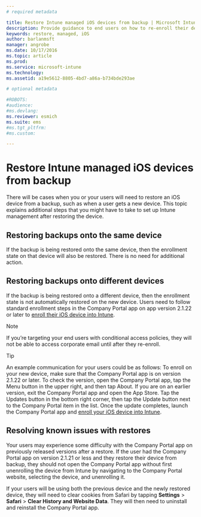 ```yaml
---
# required metadata

title: Restore Intune managed iOS devices from backup | Microsoft Intune
description: Provide guidance to end users on how to re-enroll their devices after restoring from backup.
keywords: restore, managed, iOS
author: barlanmsft
manager: angrobe
ms.date: 10/17/2016
ms.topic: article
ms.prod:
ms.service: microsoft-intune
ms.technology:
ms.assetid: a19e5612-8805-4bd7-a86a-b734bde293ae

# optional metadata

#ROBOTS:
#audience:
#ms.devlang:
ms.reviewer: esmich
ms.suite: ems
#ms.tgt_pltfrm:
#ms.custom:

---
```


# Restore Intune managed iOS devices from backup

There will be cases when you or your users will need to restore an iOS device from a backup, such as when a user gets a new device. This topic explains additional steps that you might have to take to set up Intune management after restoring the device.

## Restoring backups onto the same device

If the backup is being restored onto the same device, then the enrollment state on that device will also be restored. There is no need for additional action.

## Restoring backups onto different devices

If the backup is being restored onto a different device, then the enrollment state is not automatically restored on the new device. Users need to follow standard enrollment steps in the Company Portal app on app version 2.1.22 or later to [enroll their iOS device into Intune](/Intune/EndUser/enroll-your-device-in-intune-ios).

> [!NOTE]
> If you’re targeting your end users with conditional access policies, they will not be able to access corporate email until after they re-enroll.

> [!TIP]
> An example communication for your users could be as follows:
To enroll on your new device, make sure that the Company Portal app is on version 2.1.22 or later. To check the version, open the Company Portal app, tap the Menu button in the upper right, and then tap About. If you are on an earlier version, exit the Company Portal app and open the App Store. Tap the Updates button in the bottom right corner, then tap the Update button next to the Company Portal item in the list. Once the update completes, launch the Company Portal app and [enroll your iOS device into Intune](/Intune/EndUser/enroll-your-device-in-intune-ios).

## Resolving known issues with restores

Your users may experience some difficulty with the Company Portal app on previously released versions after a restore. If the user had the Company Portal app on version 2.1.21 or less and they restore their device from backup, they should not open the Company Portal app without first unenrolling the device from Intune by navigating to the Company Portal website, selecting the device, and unenrolling it.

If your users will be using both the previous device and the newly restored device, they will need to clear cookies from Safari by tapping __Settings__ > __Safari__ > __Clear History and Website Data__. They will then need to uninstall and reinstall the Company Portal app. 
